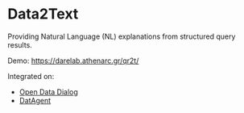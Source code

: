 # Data2Text

Providing Natural Language (NL) explanations from structured query results.

Demo: https://darelab.athenarc.gr/qr2t/

Integrated on:
* [Open Data Dialog](http://odd.master.inode.iva.igd.fraunhofer.de/)
* [DatAgent](https://darelab.athenarc.gr/datagent/)

